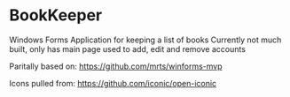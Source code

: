 # BookKeeper
Windows Forms Application for keeping a list of books
Currently not much built, only has main page used to add, edit and remove accounts

Paritally based on: https://github.com/mrts/winforms-mvp

Icons pulled from: https://github.com/iconic/open-iconic
